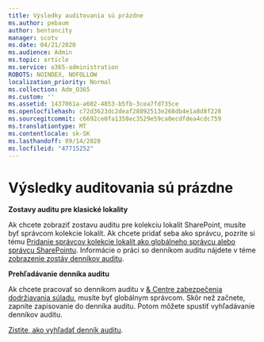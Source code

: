 ```yaml
---
title: Výsledky auditovania sú prázdne
ms.author: pebaum
author: bentoncity
manager: scotv
ms.date: 04/21/2020
ms.audience: Admin
ms.topic: article
ms.service: o365-administration
ROBOTS: NOINDEX, NOFOLLOW
localization_priority: Normal
ms.collection: Adm_O365
ms.custom: ''
ms.assetid: 1437061a-a602-4853-b5fb-3cea7fd735ce
ms.openlocfilehash: c72d3623dc2deaf28892513e268db4e1a8d8f228
ms.sourcegitcommit: c6692ce0fa1358ec3529e59ca0ecdfdea4cdc759
ms.translationtype: MT
ms.contentlocale: sk-SK
ms.lasthandoff: 09/14/2020
ms.locfileid: "47715252"
---
```

# <a name="auditing-results-are-blank"></a>Výsledky auditovania sú prázdne

 **Zostavy auditu pre klasické lokality**
  
Ak chcete zobraziť zostavu auditu pre kolekciu lokalít SharePoint, musíte byť správcom kolekcie lokalít. Ak chcete pridať seba ako správcu, pozrite si tému [Pridanie správcov kolekcie lokalít ako globálneho správcu alebo správcu SharePointu](https://go.microsoft.com/fwlink/?linkid=869390). Informácie o práci so denníkom auditu nájdete v téme [zobrazenie zostáv denníkov auditu](https://go.microsoft.com/fwlink/?linkid=395237). 
  
 **Prehľadávanie denníka auditu**
  
Ak chcete pracovať so denníkom auditu v [ &amp; Centre zabezpečenia dodržiavania súladu](https://protection.office.com), musíte byť globálnym správcom. Skôr než začnete, zapnite zapisovanie do denníka auditu. Potom môžete spustiť vyhľadávanie denníkov auditu. 
  
[Zistite, ako vyhľadať denník auditu](https://go.microsoft.com/fwlink/?linkid=708432).
  

